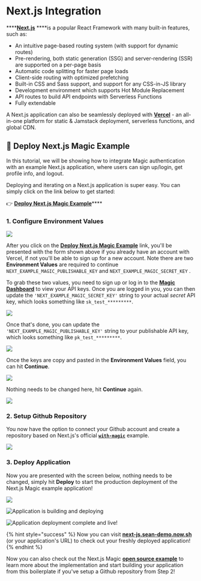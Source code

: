 # Next.js Integration

\*\*\*\*[**Next.js**](https://nextjs.org/) ****is a popular React Framework with many built-in features, such as:

* An intuitive page-based routing system \(with support for dynamic routes\)
* Pre-rendering, both static generation \(SSG\) and server-rendering \(SSR\) are supported on a per-page basis
* Automatic code splitting for faster page loads
* Client-side routing with optimized prefetching
* Built-in CSS and Sass support, and support for any CSS-in-JS library
* Development environment which supports Hot Module Replacement
* API routes to build API endpoints with Serverless Functions
* Fully extendable

A Next.js application can also be seamlessly deployed with [**Vercel**](https://vercel.com/) - an all-in-one platform for static & Jamstack deployment, serverless functions, and global CDN. 

## 🚀 Deploy Next.js Magic Example

In this tutorial, we will be showing how to integrate Magic authentication with an example Next.js application, where users can sign up/login, get profile info, and logout.

Deploying and iterating on a Next.js application is super easy. You can simply click on the link below to get started:

👉 [**Deploy Next.js Magic Example**](https://vercel.com/new/project?template=https://github.com/zeit/next.js/tree/canary/examples/with-magic)\*\*\*\*

### 1️. Configure Environment Values

![](../.gitbook/assets/screen-shot-2020-04-22-at-9.06.19-pm.png)

After you click on the [**Deploy Next.js Magic Example**](https://vercel.com/new/project?template=https://github.com/zeit/next.js/tree/canary/examples/with-magic) link, you'll be presented with the form shown above if you already have an account with Vercel, if not you'll be able to sign up for a new account. Note there are two **Environment Values** are required to continue `NEXT_EXAMPLE_MAGIC_PUBLISHABLE_KEY` and `NEXT_EXAMPLE_MAGIC_SECRET_KEY` .

To grab these two values, you need to sign up or log in to the [**Magic Dashboard**](https://dashboard.magic.link/) to view your API keys. Once you are logged in you, you can then update the `'NEXT_EXAMPLE_MAGIC_SECRET_KEY'` string to your actual _secret_ API key, which looks something like `sk_test_*********`.

![](../.gitbook/assets/image.png)

Once that's done, you can update the `'NEXT_EXAMPLE_MAGIC_PUBLISHABLE_KEY'` string to your publishable API key, which looks something like `pk_test_*********`.

![](../.gitbook/assets/image%20%282%29.png)

Once the keys are copy and pasted in the **Environment Values** field, you can hit **Continue**.

![](../.gitbook/assets/screen-shot-2020-04-22-at-9.14.18-pm%20%281%29.png)

Nothing needs to be changed here, hit **Continue** again.

![](../.gitbook/assets/screen-shot-2020-04-22-at-9.15.55-pm.png)

### 2️. Setup Github Repository

You now have the option to connect your Github account and create a repository based on Next.js's official [**`with-magic`**](https://github.com/zeit/next.js/tree/canary/examples/with-magic) example.

![](../.gitbook/assets/screen-shot-2020-04-22-at-9.17.15-pm.png)

### 3️. Deploy Application

Now you are presented with the screen below, nothing needs to be changed, simply hit **Deploy** to start the production deployment of the Next.js Magic example application!

![](../.gitbook/assets/screen-shot-2020-04-22-at-9.17.42-pm.png)

![Application is building and deploying](../.gitbook/assets/screen-shot-2020-04-22-at-9.18.13-pm.png)

![Application deployment complete and live!](../.gitbook/assets/screen-shot-2020-04-22-at-9.23.56-pm.png)

{% hint style="success" %}
Now you can visit [**next-js.sean-demo.now.sh**](https://next-js.sean-demo.now.sh/) \(or your application's URL\) to check out your freshly deployed application!
{% endhint %}

Now you can also check out the Next.js Magic [**open source example**](https://github.com/zeit/next.js/tree/canary/examples/with-magic) to learn more about the implementation and start building your application from this boilerplate if you've setup a Github repository from Step 2!

